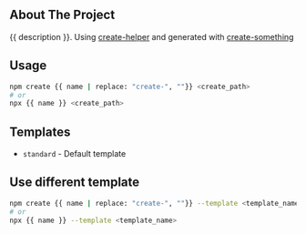 <!-- ABOUT THE PROJECT -->

## About The Project

{{ description }}. Using [create-helper](https://github.com/beuluis/create-helper) and generated with [create-something](https://github.com/beuluis/create-something)

## Usage

```bash
npm create {{ name | replace: "create-", ""}} <create_path>
# or
npx {{ name }} <create_path>
```

## Templates

-   `standard` - Default template

## Use different template

```bash
npm create {{ name | replace: "create-", ""}} --template <template_name>
# or
npx {{ name }} --template <template_name>
```

